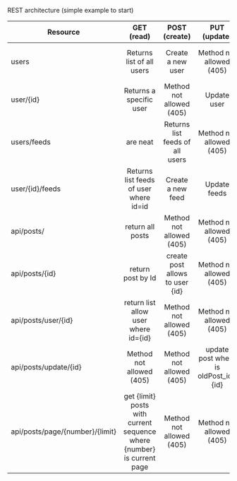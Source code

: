 REST architecture (simple example to start)

| Resource      | GET (read) |POST (create) |PUT (update) | DELETE|
| ------------- |:-------------:| :-----:|:-----:|-----:|
| users     | Returns list of all users| Create a new user | Method not allowed (405) | Method not allowed (405) | 
| user/{id}    | Returns a specific user| Method not allowed (405) | Update user | Delete user |
| users/feeds | are neat      |  Returns list  feeds of all users | Method not allowed (405) | Method not allowed (405) | Method not allowed (405) |
| user/{id}/feeds | Returns list feeds of user where id=id | Create a new feed | Update feeds | Delete feeds |
|api/posts/|return all posts|Method not allowed (405) |Method not allowed (405) |Method not allowed (405) |
|api/posts/{id} |return post by Id| create post allows to user {id}| Method not allowed (405) | delete post by {id}|
|api/posts/user/{id}| return list<Post> allow user where id={id}|Method not allowed (405) |Method not allowed (405) |delete all posts where user_id={id}|
|api/posts/update/{id}|Method not allowed (405) |Method not allowed (405) | update post where is oldPost_id={id}|Method not allowed (405) |
|api/posts/page/{number}/{limit}| get {limit} posts with current sequence where {number} is current page| Method not allowed (405) |Method not allowed (405) |Method not allowed (405) 